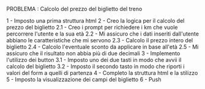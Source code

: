 PROBLEMA : Calcolo del prezzo del biglietto del treno

1 - Imposto una prima struttura html
2 - Creo la logica per il calcolo del prezzo del biglietto
    2.1 - Creo i prompt per richiedere i km che vuole percorrere l'utente e la sua età
    2.2 - Mi assicuro che i dati inseriti dall'utente abbiano le caratteristiche che mi servono
    2.3 - Calcolo il prezzo intero del biglietto
    2.4 - Calcolo l'eventuale sconto da applicare in base all'età
    2.5 - Mi assicuro che il risultato non abbia più di due decimali
3 - Implemento l'utilizzo dei button 
    3.1 - Imposto uno dei due tasti in modo che avvii il calcolo del biglietto
    3.2 - Imposto il secondo tasto in modo che riporti i valori del form a quelli di partenza
4 - Completo la struttura html e la stilizzo
5 - Imposto la visualizzazione dei campi del biglietto
6 - Push